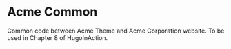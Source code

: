 Acme Common
============

Common code between Acme Theme and Acme Corporation website. To be used in Chapter 8 of HugoInAction.
